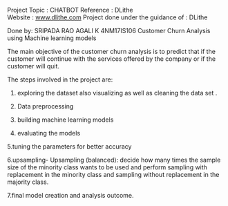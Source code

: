 Project Topic : CHATBOT 
Reference : DLithe  
Website : www.dlithe.com
Project done under the guidance of : DLithe

Done by: SRIPADA RAO AGALI K 4NM17IS106
Customer Churn Analysis using Machine learning models

The main objective of the customer churn analysis is to predict that if the customer will continue with the services offered by the company or if the customer will quit.


The steps involved in the project are:

1. exploring the dataset also visualizing as well as cleaning the data set .

2. Data preprocessing

3. building machine learning models

4. evaluating the models

5.tuning the parameters for better accuracy

6.upsampling- Upsampling (balanced): decide how many times the sample size of the minority class wants to be used and perform sampling with replacement in the minority class and sampling without replacement in the majority class.

7.final model creation and analysis outcome.



